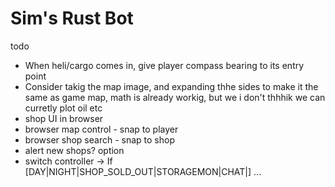 # Sim's Rust Bot



todo

- When heli/cargo comes in, give player compass bearing to its entry point
- Consider takig the map image, and expanding thhe sides to make it the same as game map, math is already workig, but we i don't thhhik we can curretly plot oil etc
- shop UI in browser
- browser map control - snap to player
- browser shop search - snap to shop
- alert new shops? option
- switch controller -> If [DAY|NIGHT|SHOP_SOLD_OUT|STORAGEMON|CHAT|] ...
